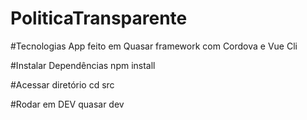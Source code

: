 # PoliticaTransparente

#Tecnologias
App feito em Quasar framework com Cordova e Vue Cli

#Instalar Dependências
npm install 

#Acessar diretório
cd src

#Rodar em DEV
quasar dev
